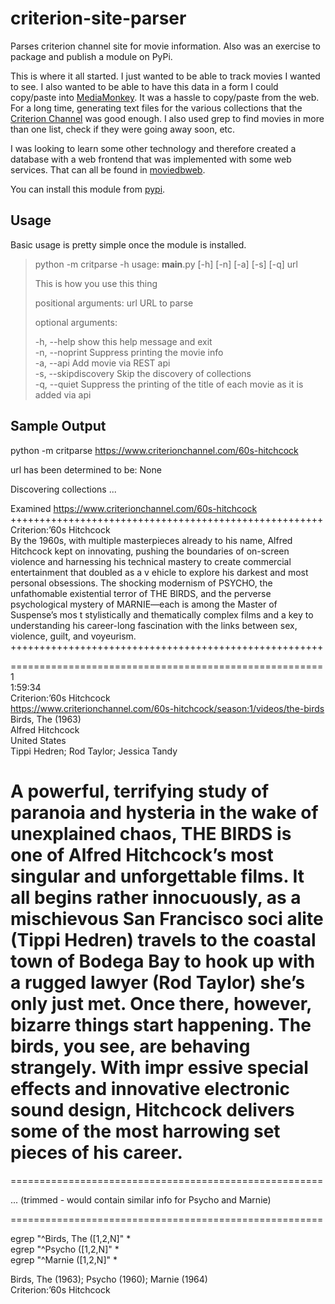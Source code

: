 # criterion-site-parser
Parses criterion channel site for movie information. Also was an exercise to package 
and publish a module on PyPi.

This is where it all started. I just wanted to be able to track movies I wanted to see.
I also wanted to be able to have this data in a form I could copy/paste into 
[MediaMonkey](https://www.mediamonkey.com/). It was a hassle to copy/paste from the
web. For a long time, generating text files for the various collections that the 
[Criterion Channel](https://www.criterionchannel.com/) was good enough. I also used grep
to find movies in more than one list, check if they were going away soon, etc.

I was looking to learn some other technology and therefore created a database with a web
frontend that was implemented with some web services. That can all be found in 
[moviedbweb](https://github.com/pistolbarrel/moviedbweb).

You can install this module from [pypi](https://pypi.org/project/criterion-site-parser/).

## Usage

Basic usage is pretty simple once the module is installed.
> python -m critparse -h
usage: __main__.py [-h] [-n] [-a] [-s] [-q] url
>
> This is how you use this thing
>
>positional arguments:
>  url                  URL to parse
>
>optional arguments:
> 
>  -h, --help           show this help message and exit<br>
  -n, --noprint        Suppress printing the movie info<br>
  -a, --api            Add movie via REST api<br>
  -s, --skipdiscovery  Skip the discovery of collections<br>
  -q, --quiet          Suppress the printing of the title of each movie as it is added via api

## Sample Output

python -m critparse https://www.criterionchannel.com/60s-hitchcock

url has been determined to be: None

Discovering collections ...

Examined https://www.criterionchannel.com/60s-hitchcock
++++++++++++++++++++++++++++++++++++++++++++++++++++++<br>
Criterion:’60s Hitchcock<br>
By the 1960s, with multiple masterpieces already to his name, Alfred Hitchcock kept on innovating, pushing the boundaries of on-screen violence and harnessing his technical mastery to create commercial entertainment that doubled as a v
ehicle to explore his darkest and most personal obsessions. The shocking modernism of PSYCHO, the unfathomable existential terror of THE BIRDS, and the perverse psychological mystery of MARNIE—each is among the Master of Suspense’s mos
t stylistically and thematically complex films and a key to understanding his career-long fascination with the links between sex, violence, guilt, and voyeurism.<br>
++++++++++++++++++++++++++++++++++++++++++++++++++++++<br>


======================================================<br>
1<br>
1:59:34<br>
Criterion:’60s Hitchcock<br>
https://www.criterionchannel.com/60s-hitchcock/season:1/videos/the-birds <br>
Birds, The (1963)<br>
Alfred Hitchcock<br>
United States<br>
Tippi Hedren; Rod Taylor; Jessica Tandy<br>

A powerful, terrifying study of paranoia and hysteria in the wake of unexplained chaos, THE BIRDS is one of Alfred Hitchcock’s most singular and unforgettable films. It all begins rather innocuously, as a mischievous San Francisco soci
alite (Tippi Hedren) travels to the coastal town of Bodega Bay to hook up with a rugged lawyer (Rod Taylor) she’s only just met. Once there, however, bizarre things start happening. The birds, you see, are behaving strangely. With impr
essive special effects and innovative electronic sound design, Hitchcock delivers some of the most harrowing set pieces of his career.<br>
======================================================


======================================================

... (trimmed - would contain similar info for Psycho and Marnie)

======================================================


egrep "^Birds, The \([1,2,N]" *<br>
egrep "^Psycho \([1,2,N]" *<br>
egrep "^Marnie \([1,2,N]" *<br>


Birds, The (1963); Psycho (1960); Marnie (1964)<br>
Criterion:’60s Hitchcock<br>

